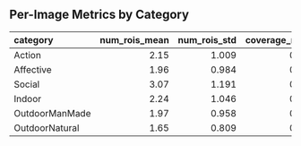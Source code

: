 ## Per-Image Metrics by Category

| category       |   num_rois_mean |   num_rois_std |   coverage_mean |   coverage_std |
|:---------------|----------------:|---------------:|----------------:|---------------:|
| Action         |            2.15 |          1.009 |           0.084 |          0.023 |
| Affective      |            1.96 |          0.984 |           0.088 |          0.027 |
| Social         |            3.07 |          1.191 |           0.095 |          0.025 |
| Indoor         |            2.24 |          1.046 |           0.069 |          0.021 |
| OutdoorManMade |            1.97 |          0.958 |           0.067 |          0.022 |
| OutdoorNatural |            1.65 |          0.809 |           0.066 |          0.024 |